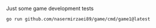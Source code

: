 Just some game development tests

```shell
go run github.com/nasermirzaei89/game/cmd/game1@latest
```
